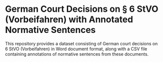 # German Court Decisions on § 6 StVO (Vorbeifahren) with Annotated Normative Sentences

This repository provides a dataset consisting of German court decisions on 6 StVO (Vorbeifahren) in Word document format, along with a CSV file containing annotations of normative sentences from these documents. 

